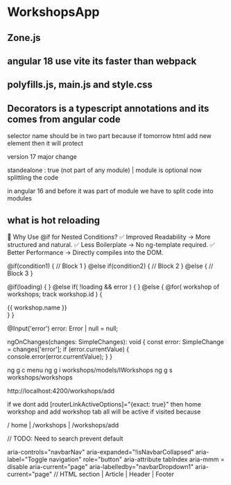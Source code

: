 # WorkshopsApp

## Zone.js

## angular 18 use vite its faster than webpack

## polyfills.js, main.js and style.css

## Decorators is a typescript annotations and its comes from angular code

selector name should be in two part because if tomorrow html add new element then it will protect

version 17 major change

standealone : true (not part of any module) | module is optional now splittling the code

in angular 16 and before it was part of module we have to split code into modules

## what is hot reloading

🎯 Why Use @if for Nested Conditions?
✅ Improved Readability → More structured and natural.
✅ Less Boilerplate → No ng-template required.
✅ Better Performance → Directly compiles into the DOM.

@if(condition1) {
// Block 1
} @else if(condition2) {
// Block 2
} @else {
// Block 3
}

@if(loading) {
<app-loading-spinner></app-loading-spinner>
} @else if( !loading && error ) {
<app-error-alert></app-error-alert>
} @else {
@for( workshop of workshops; track workshop.id ) {
<div>{{ workshop.name }}</div>
}
}

@Input('error') error: Error | null = null;

ngOnChanges(changes: SimpleChanges): void {
const error: SimpleChange = changes['error'];
if (error.currentValue) {
console.error(error.currentValue);
}
}

ng g c menu
ng g i workshops/models/IWorkshops
ng g s workshops/workshops

http://localhost:4200/workshops/add

if we dont add [routerLinkActiveOptions]="{exact: true}"
then home workshop and add workshop tab all will be active if visited because

/ home | /workshops | /workshops/add

// TODO: Need to search
prevent default

aria-controls="navbarNav"
aria-expanded="!isNavbarCollapsed"
aria-label="Toggle navigation"
role="button"
aria-attribute
tabIndex
aria-mmm = disable
aria-current="page"
aria-labelledby="navbarDropdown1"
aria-current="page"
// HTML
section | Article | Header | Footer
